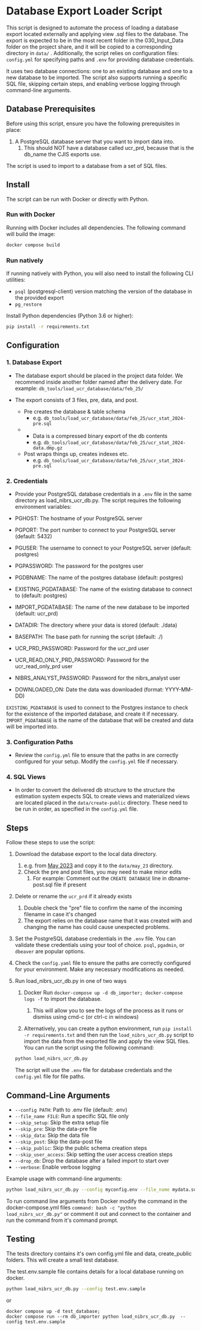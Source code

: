 # Database Export Loader Script

This script is designed to automate the process of loading a database export located externally and applying view .sql files to the database. The export is expected to be in the most recent folder in the 030_Input_Data folder on the project share, and it will be copied to a corresponding directory in `data/` . Additionally, the script relies on configuration files: `config.yml` for specifying paths and `.env` for providing database credentials.

It uses two database connections: one to an existing database and one to a new database to be imported.  The script also supports running a specific SQL file, skipping certain steps, and enabling verbose logging through command-line arguments.

## Database Prerequisites

Before using this script, ensure you have the following prerequisites in place:

1. A PostgreSQL database server that you want to import data into.
   1. This should NOT have a database called ucr_prd, because that is the db_name the CJIS exports use. 

The script is used to import to a database from a set of SQL files.

## Install

The script can be run with Docker or directly with Python.

### Run with Docker

Running with Docker includes all dependencies. The following command will build the image:

```bash
docker compose build
```

### Run natively

If running natively with Python, you will also need to install the following CLI utilities:

- `psql` (postgresql-client) version matching the version of the database in the provided export 
- `pg_restore` 

Install Python dependencies (Python 3.6 or higher):

```bash
pip install -r requirements.txt
```

## Configuration

### 1. Database Export

- The database export should be placed in the project data folder. We recommend inside another folder named after the delivery date. For example:
  `db_tools/load_ucr_database/data/feb_25/`

- The export consists of 3 files, pre, data, and post.
  - Pre creates the database & table schema
    - e.g. `db_tools/load_ucr_database/data/feb_25/ucr_stat_2024-pre.sql`
  - - Data is a compressed binary export of the db contents
    - e.g. `db_tools/load_ucr_database/data/feb_25/ucr_stat_2024-data.dmp.gz`
  - Post wraps things up, creates indexes etc.
    - e.g. `db_tools/load_ucr_database/data/feb_25/ucr_stat_2024-pre.sql`

### 2. Credentials

- Provide your PostgreSQL database credentials in a `.env` file in the same directory as load_nibrs_ucr_db.py. The script requires the following environment variables:


- PGHOST: The hostname of your PostgreSQL server
- PGPORT: The port number to connect to your PostgreSQL server (default: 5432)
- PGUSER: The username to connect to your PostgreSQL server (default: postgres)
- PGPASSWORD: The password for the postgres user
- PGDBNAME: The name of the postgres database (default: postgres)
- EXISTING_PGDATABASE: The name of the existing database to connect to (default: postgres)
- IMPORT_PGDATABASE: The name of the new database to be imported (default: ucr_prd)
- DATADIR: The directory where your data is stored (default: ./data)
- BASEPATH: The base path for running the script (default: ./)
- UCR_PRD_PASSWORD: Password for the ucr_prd user
- UCR_READ_ONLY_PRD_PASSWORD: Password for the ucr_read_only_prd user
- NIBRS_ANALYST_PASSWORD: Password for the nibrs_analyst user
- DOWNLOADED_ON: Date the data was downloaded (format: YYYY-MM-DD)


`EXISTING_PGDATABASE` is used to connect to the Postgres instance to check for the existence of the imported database, and create it if necessary. `IMPORT_PGDATABASE` is the name of the database that will be created and data will be imported into.

### 3. Configuration Paths

- Review the `config.yml` file to ensure that the paths in are correctly configured for your setup. Modify the `config.yml` file if necessary.

### 4. SQL Views
- In order to convert the delivered db structure to the structure the estimation system expects SQL to create views and materialized views are located placed in the `data/create-public` directory. These need to be run in order, as specified in the `config.yml` file.

## Steps

Follow these steps to use the script:

1. Download the database export to the local data directory.
   1. e.g. from [May 2023](smb://rtpnfil02.rti.ns/0218750_NIBRS/030_InputData/2023_05/NIBRS) and copy it to the `data/may_23` directory.
   2. Check the pre and post files, you may need to make minor edits
      1. For example: Comment out the `CREATE DATABASE` line in dbname-post.sql file if present
2. Delete or rename the `ucr_prd` if it already exists
   1. Double check the "pre" file to confirm the name of the incoming filename in case it's changed
   2. The export relies on the database name that it was created with and changing the name has could cause unexpected problems.

3. Set the PostgreSQL database credentials in the `.env` file. You can validate these credentials using your tool of choice. `psql`, `pgadmin`, or `dbeaver` are popular options.

4. Check the `config.yaml` file to ensure the paths are correctly configured for your environment. Make any necessary modifications as needed.

5. Run load_nibrs_ucr_db.py in one of two ways
   1. Docker Run `docker-compose up -d db_importer; docker-compose logs -f` to import the database.
      1. This will allow you to see the logs of the process as it runs or dismiss using cmd-c (or ctrl-c in windows)
   
   2. Alternatively, you can create a python environment, run `pip install -r requirements.txt` and then run the `load_nibrs_ucr_db.py` script to import the data from the exported file and apply the view SQL files. You can run the script using the following command:

   ```bash
   python load_nibrs_ucr_db.py
   ```

   The script will use the `.env` file for database credentials and the `config.yml` file for file paths.

## Command-Line Arguments

- `--config PATH`: Path to .env file (default: .env)
- `--file_name FILE`: Run a specific SQL file only
- `--skip_setup`: Skip the extra setup file
- `--skip_pre`: Skip the data-pre file
- `--skip_data`: Skip the data file
- `--skip_post`: Skip the data-post file 
- `--skip_public`: Skip the public schema creation steps
- `--skip_user_access`: Skip setting the user access creation steps
- `--drop_db`: Drop the database after a failed import to start over
- `--verbose`: Enable verbose logging

Example usage with command-line arguments:

```bash
python load_nibrs_ucr_db.py --config myconfig.env --file_name mydata.sql --verbose
```

To run command line arguments from Docker modify the command in the docker-compose.yml files `command: bash -c "python load_nibrs_ucr_db.py"` or comment it out and connect to the container and run the command from it's command prompt.

## Testing 

The tests directory contains it's own config.yml file and data, create_public folders. This will create a small test database. 

The test.env.sample file contains details for a local database running on docker.


```bash
python load_nibrs_ucr_db.py --config test.env.sample 
```
or 
```
docker compose up -d test_database; 
docker compose run --rm db_importer python load_nibrs_ucr_db.py  --config test.env.sample 
``` 